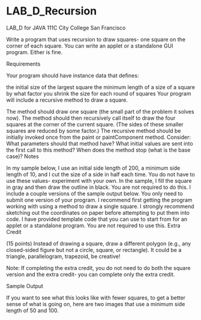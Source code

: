 # LAB_D_Recursion
LAB_D for JAVA 111C City College San Francisco

Write a program that uses recursion to draw squares- one square on the corner of each square. You can write an applet or a standalone GUI program. Either is fine.

Requirements

Your program should have instance data that defines:

the initial size of the largest square
the minimum length of a size of a square
by what factor you shrink the size for each round of squares
Your program will include a recursive method to draw a square.

The method should draw one square (the small part of the problem it solves now).
The method should then recursively call itself to draw the four squares at the corner of the current square. (The sides of these smaller squares are reduced by some factor.)
The recursive method should be initially invoked once from the paint or paintComponent method.
Consider:
What parameters should that method have?
What initial values are sent into the first call to this method?
When does the method stop (what is the base case)?
Notes

In my sample below, I use an initial side length of 200, a minimum side length of 10, and I cut the size of a side in half each time.
You do not have to use these values- experiment with your own.
In the sample, I fill the square in gray and then draw the outline in black. You are not required to do this.
I include a couple versions of the sample output below. You only need to submit one version of your program.
I recommend first getting the program working with using a method to draw a single square.
I strongly recommend sketching out the coordinates on paper before attempting to put them into code.
I have provided template code that you can use to start from for an applet or a standalone program. You are not required to use this.
Extra Credit

(15 points) Instead of drawing a square, draw a different polygon (e.g., any closed-sided figure but not a circle, square, or rectangle). It could be a triangle, parallelogram, trapezoid, be creative!

Note: If completing the extra credit, you do not need to do both the square version and the extra credit- you can complete only the extra credit.

Sample Output





If you want to see what this looks like with fewer squares, to get a better sense of what is going on, here are two images that use a minimum side length of 50 and 100. 

 
